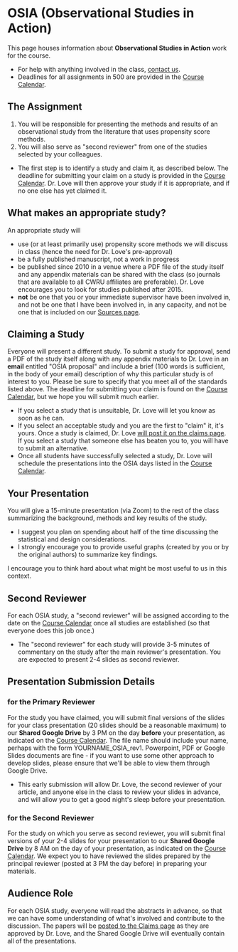 # OSIA (Observational Studies in Action)

This page houses information about **Observational Studies in Action** work for the course.

- For help with anything involved in the class, [contact us](https://thomaselove.github.io/500/contact.html).
- Deadlines for all assignments in 500 are provided in the [Course Calendar](https://thomaselove.github.io/500/calendar.html).

## The Assignment

1. You will be responsible for presenting the methods and results of an observational study from the literature that uses propensity score methods.
2. You will also serve as "second reviewer" from one of the studies selected by your colleagues.

- The first step is to identify a study and claim it, as described below. The deadline for submitting your claim on a study is provided in the [Course Calendar](https://thomaselove.github.io/500/calendar.html). Dr. Love will then approve your study if it is appropriate, and if no one else has yet claimed it.

## What makes an appropriate study?

An appropriate study will 

- use (or at least primarily use) propensity score methods we will discuss in class (hence the need for Dr. Love's pre-approval)
- be a fully published manuscript, not a work in progress
- be published since 2010 in a venue where a PDF file of the study itself and any appendix materials can be shared with the class (so journals that are available to all CWRU affiliates are preferable). Dr. Love encourages you to look for studies published after 2015.
- **not** be one that you or your immediate supervisor have been involved in, and not be one that I have been involved in, in any capacity, and not be one that is included on our [Sources page](https://github.com/THOMASELOVE/500-2021/tree/master/sources).

## Claiming a Study

Everyone will present a different study. To submit a study for approval, send a PDF of the study itself along with any appendix materials to Dr. Love in an **email** entitled "OSIA proposal" and include a brief (100 words is sufficient, in the body of your email) description of why this particular study is of interest to you. Please be sure to specify that you meet all of the standards listed above. The deadline for submitting your claim is found on the [Course Calendar](https://thomaselove.github.io/500/calendar.html), but we hope you will submit much earlier.

- If you select a study that is unsuitable, Dr. Love will let you know as soon as he can.
- If you select an acceptable study and you are the first to "claim" it, it's yours. Once a study is claimed, Dr. Love [will post it on the claims page](https://github.com/THOMASELOVE/500-2021/tree/master/osia/claims). If you select a study that someone else has beaten you to, you will have to submit an alternative.
- Once all students have successfully selected a study, Dr. Love will schedule the presentations into the OSIA days listed in the [Course Calendar](https://thomaselove.github.io/500/calendar.html).

## Your Presentation

You will give a 15-minute presentation (via Zoom) to the rest of the class summarizing the background, methods and key results of the study. 

- I suggest you plan on spending about half of the time discussing the statistical and design considerations.
- I strongly encourage you to provide useful graphs (created by you or by the original authors) to summarize key findings.

I encourage you to think hard about what might be most useful to us in this context. 

## Second Reviewer

For each OSIA study, a "second reviewer" will be assigned according to the date on the [Course Calendar](https://thomaselove.github.io/500/calendar.html) once all studies are established (so that everyone does this job once.) 

- The "second reviewer" for each study will provide 3-5 minutes of commentary on the study after the main reviewer's presentation. You are expected to present 2-4 slides as second reviewer. 

## Presentation Submission Details 

### for the Primary Reviewer

For the study you have claimed, you will submit final versions of the slides for your class presentation (20 slides should be a reasonable maximum) to our **Shared Google Drive** by 3 PM on the day **before** your presentation, as indicated on the [Course Calendar](https://thomaselove.github.io/500/calendar.html). The file name should include your name, perhaps with the form YOURNAME_OSIA_rev1. Powerpoint, PDF or Google Slides documents are fine - if you want to use some other approach to develop slides, please ensure that we'll be able to view them through Google Drive.

- This early submission will allow Dr. Love, the second reviewer of your article, and anyone else in the class to review your slides in advance, and will allow you to get a good night's sleep before your presentation.

### for the Second Reviewer

For the study on which you serve as second reviewer, you will submit final versions of your 2-4 slides for your presentation to our **Shared Google Drive** by 8 AM on the day of your presentation, as indicated on the [Course Calendar](https://thomaselove.github.io/500/calendar.html). We expect you to have reviewed the slides prepared by the principal reviewer (posted at 3 PM the day before) in preparing your materials.

## Audience Role

For each OSIA study, everyone will read the abstracts in advance, so that we can have some understanding of what's involved and contribute to the discussion. The papers will be [posted to the Claims page](https://github.com/THOMASELOVE/500-2021/tree/master/osia/claims) as they are approved by Dr. Love, and the Shared Google Drive will eventually contain all of the presentations.

